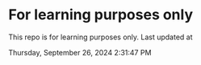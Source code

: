 # For learning purposes only
This repo is for learning purposes only.
Last updated at

Thursday, September 26, 2024 2:31:47 PM

